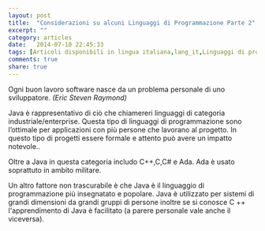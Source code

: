 ```yaml
---
layout: post
title:  "Considerazioni su alcuni Linguaggi di Programmazione Parte 2"
excerpt: ""
category: articles
date:   2014-07-10 22:45:33
tags: [Articoli disponibili in lingua italiana,lang_it,Linguaggi di programmazione,Java,C,C++,C#,Ada]
comments: true
share: true
---
```


Ogni buon lavoro software nasce da un problema personale di uno sviluppatore. 
*(Eric Steven Raymond)*

Java è rappresentativo di ciò che chiamereri linguaggi di categoria industriale/enterprise. Questa tipo di linguaggi di programmazione sono l’ottimale per applicazioni con più persone che lavorano al progetto. In questo tipo di progetti essere formale e attento può avere un impatto notevole..
 
Oltre a Java in questa categoria includo C++,C,C# e Ada. Ada è usato soprattuto in ambito militare.

Un altro fattore non trascurabile è che Java è il linguaggio di programmazione più insegnatato e popolare. Java è utilizzato per sistemi di grandi dimensioni da grandi gruppi di persone inoltre se si conosce C ++ l'apprendimento di Java è facilitato (a parere personale vale anche il viceversa).


